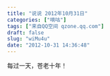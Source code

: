 ```yaml
---
title: "说说 2012年10月31日"
categories: ["嘀咕"]
tags: ["来自QQ空间 qzone.qq.com"]
draft: false
slug: "wiMu4u"
date: "2012-10-31 14:36:48"
---
```


每过一天，苍老十年！
